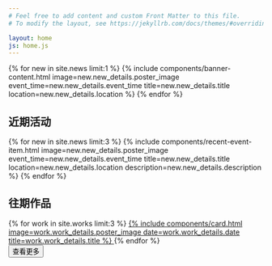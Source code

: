 ```yaml
---
# Feel free to add content and custom Front Matter to this file.
# To modify the layout, see https://jekyllrb.com/docs/themes/#overriding-theme-defaults

layout: home
js: home.js
---
```


<!-- banner in home page -->
<section class="banner-main-page">
  {% for new in site.news limit:1 %}
      {% include components/banner-content.html
         image=new.new_details.poster_image
         event_time=new.new_details.event_time
         title=new.new_details.title
         location=new.new_details.location
      %}
    {% endfor %}
</section>

<!-- recent events -->
<section class="recent-events">
  <div class="container">
    <h2>近期活动</h2>
    {% for new in site.news limit:3 %}
      {% include components/recent-event-item.html
         image=new.new_details.poster_image
         event_time=new.new_details.event_time
         title=new.new_details.title
         location=new.new_details.location
         description=new.new_details.description
      %}
    {% endfor %}
  </div>
</section>

<!-- pre works -->
<section class="home-pre-works">
  <div class="container">
    <h2>往期作品</h2>
    <div class="works-grid">
      {% for work in site.works limit:3 %}
        <a href="{{ work.url | relative_url }}" class="work-link">
          {% include components/card.html 
             image=work.work_details.poster_image 
             date=work.work_details.date 
             title=work.work_details.title 
          %}
        </a>
      {% endfor %}
    </div>
    <div class="load-more-button-wrapper">
      <button class="btn btn-danger">查看更多</button>
    </div>
  </div>
</section>

